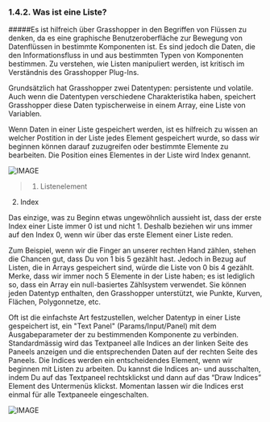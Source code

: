 ﻿### 1.4.2. Was ist eine Liste?

#####Es ist hilfreich über Grasshopper in den Begriffen von Flüssen zu denken, da es eine graphische Benutzeroberfläche zur Bewegung von Datenflüssen in bestimmte Komponenten ist. Es sind jedoch die Daten, die den Informationsfluss in und aus bestimmten Typen von Komponenten bestimmen. Zu verstehen, wie Listen manipuliert werden, ist kritisch im Verständnis des Grasshopper Plug-Ins.

Grundsätzlich hat Grasshopper zwei Datentypen: persistente und volatile. Auch wenn die Datentypen verschiedene Charakteristika haben, speichert Grasshopper diese Daten typischerweise in einem Array, eine Liste von Variablen.

Wenn Daten in einer Liste gespeichert werden, ist es hilfreich zu wissen an welcher Postition in der Liste jedes Element gespeichert wurde, so dass wir beginnen können darauf zuzugreifen oder bestimmte Elemente zu bearbeiten. Die Position eines Elementes in der Liste wird Index genannt.

![IMAGE](images/1-4-2/1-4-2_001-list-index.png)
>1. Listenelement
2. Index

Das einzige, was zu Beginn etwas ungewöhnlich aussieht ist, dass der erste Index einer Liste immer 0 ist und nicht 1. Deshalb beziehen wir uns immer auf den Index 0, wenn wir über das erste Element einer Liste reden.

Zum Beispiel, wenn wir die Finger an unserer rechten Hand zählen, stehen die Chancen gut, dass Du von 1 bis 5 gezählt hast. Jedoch in Bezug auf Listen, die in Arrays gespeichert sind, würde die Liste von 0 bis 4 gezählt. Merke, dass wir immer noch 5 Elemente in der Liste haben; es ist lediglich so, dass ein Array ein null-basiertes Zählsystem verwendet. Sie können jeden Datentyp enthalten, den Grasshopper unterstützt, wie Punkte, Kurven, Flächen, Polygonnetze, etc.

Oft ist die einfachste Art festzustellen, welcher Datentyp in einer Liste gespeichert ist, ein "Text Panel" (Params/Input/Panel) mit dem Ausgabeparameter der zu bestimmenden Komponente zu verbinden. Standardmässig wird das Textpaneel alle Indices an der linken Seite des Paneels anzeigen und die entsprechenden Daten auf der rechten Seite des Paneels. Die Indices werden ein entscheidendes Element, wenn wir beginnen mit Listen zu arbeiten. Du kannst die Indices an- und ausschalten, indem Du auf das Textpaneel rechtsklickst und dann auf das “Draw Indices” Element des Untermenüs klickst. Momentan lassen wir die Indices erst einmal für alle Textpaneele eingeschalten.

![IMAGE](images/1-4-2/1-4-2_002-list-menu.png)
